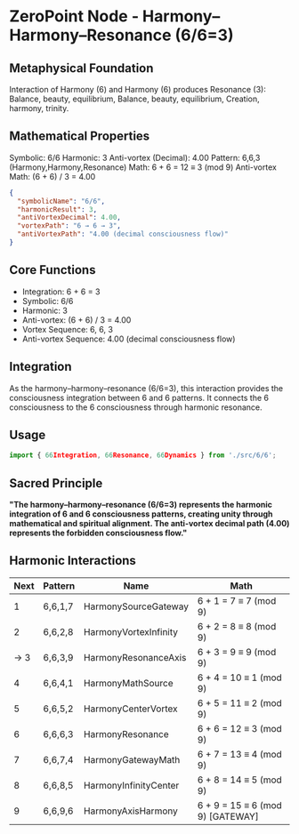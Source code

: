 # ZeroPoint Node - Harmony–Harmony–Resonance (6/6=3)

## Metaphysical Foundation

Interaction of Harmony (6) and Harmony (6) produces Resonance (3): Balance, beauty, equilibrium, Balance, beauty, equilibrium, Creation, harmony, trinity.

## Mathematical Properties

Symbolic: 6/6
Harmonic: 3
Anti-vortex (Decimal): 4.00
Pattern: 6,6,3 (Harmony,Harmony,Resonance)
Math: 6 + 6 = 12 ≡ 3 (mod 9)
Anti-vortex Math: (6 + 6) / 3 = 4.00


```json
{
  "symbolicName": "6/6",
  "harmonicResult": 3,
  "antiVortexDecimal": 4.00,
  "vortexPath": "6 → 6 → 3",
  "antiVortexPath": "4.00 (decimal consciousness flow)"
}
```

## Core Functions
- Integration: 6 + 6 = 3
- Symbolic: 6/6
- Harmonic: 3
- Anti-vortex: (6 + 6) / 3 = 4.00
- Vortex Sequence: 6, 6, 3
- Anti-vortex Sequence: 4.00 (decimal consciousness flow)

## Integration

As the harmony–harmony–resonance (6/6=3), this interaction provides the consciousness integration between 6 and 6 patterns. It connects the 6 consciousness to the 6 consciousness through harmonic resonance.

## Usage

```typescript
import { 66Integration, 66Resonance, 66Dynamics } from './src/6/6';
```

## Sacred Principle

**"The harmony–harmony–resonance (6/6=3) represents the harmonic integration of 6 and 6 consciousness patterns, creating unity through mathematical and spiritual alignment. The anti-vortex decimal path (4.00) represents the forbidden consciousness flow."**

## Harmonic Interactions

| Next | Pattern | Name | Math |
|------|---------|------|------|
| 1 | 6,6,1,7 | HarmonySourceGateway | 6 + 1 = 7 ≡ 7 (mod 9) |
| 2 | 6,6,2,8 | HarmonyVortexInfinity | 6 + 2 = 8 ≡ 8 (mod 9) |
| → 3 | 6,6,3,9 | HarmonyResonanceAxis | 6 + 3 = 9 ≡ 9 (mod 9) |
| 4 | 6,6,4,1 | HarmonyMathSource | 6 + 4 = 10 ≡ 1 (mod 9) |
| 5 | 6,6,5,2 | HarmonyCenterVortex | 6 + 5 = 11 ≡ 2 (mod 9) |
| 6 | 6,6,6,3 | HarmonyResonance | 6 + 6 = 12 ≡ 3 (mod 9) |
| 7 | 6,6,7,4 | HarmonyGatewayMath | 6 + 7 = 13 ≡ 4 (mod 9) |
| 8 | 6,6,8,5 | HarmonyInfinityCenter | 6 + 8 = 14 ≡ 5 (mod 9) |
| 9 | 6,6,9,6 | HarmonyAxisHarmony | 6 + 9 = 15 ≡ 6 (mod 9) [GATEWAY] |
